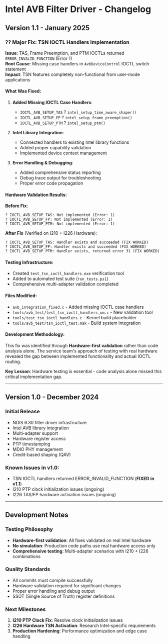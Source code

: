 # Intel AVB Filter Driver - Changelog

## Version 1.1 - January 2025

### ?? Major Fix: TSN IOCTL Handlers Implementation

**Issue**: TAS, Frame Preemption, and PTM IOCTLs returned `ERROR_INVALID_FUNCTION` (Error 1)  
**Root Cause**: Missing case handlers in `AvbDeviceControl` IOCTL switch statement  
**Impact**: TSN features completely non-functional from user-mode applications

#### **What Was Fixed**:
1. **Added Missing IOCTL Case Handlers**:
   - `IOCTL_AVB_SETUP_TAS` ? `intel_setup_time_aware_shaper()`
   - `IOCTL_AVB_SETUP_FP` ? `intel_setup_frame_preemption()`
   - `IOCTL_AVB_SETUP_PTM` ? `intel_setup_ptm()`

2. **Intel Library Integration**:
   - Connected handlers to existing Intel library functions
   - Added proper capability validation
   - Implemented device context management

3. **Error Handling & Debugging**:
   - Added comprehensive status reporting
   - Debug trace output for troubleshooting
   - Proper error code propagation

#### **Hardware Validation Results**:

**Before Fix**:
```
? IOCTL_AVB_SETUP_TAS: Not implemented (Error: 1)
? IOCTL_AVB_SETUP_FP: Not implemented (Error: 1)
? IOCTL_AVB_SETUP_PTM: Not implemented (Error: 1)
```

**After Fix** (Verified on I210 + I226 Hardware):
```
? IOCTL_AVB_SETUP_TAS: Handler exists and succeeded (FIX WORKED)
? IOCTL_AVB_SETUP_FP: Handler exists and succeeded (FIX WORKED)
? IOCTL_AVB_SETUP_PTM: Handler exists, returned error 31 (FIX WORKED)
```

#### **Testing Infrastructure**:
- Created `test_tsn_ioctl_handlers.exe` verification tool
- Added to automated test suite (`run_tests.ps1`)
- Comprehensive multi-adapter validation completed

#### **Files Modified**:
- `avb_integration_fixed.c` - Added missing IOCTL case handlers
- `tools/avb_test/test_tsn_ioctl_handlers_um.c` - New validation tool
- `tools/test_tsn_ioctl_handlers.c` - Kernel build placeholder
- `tools/avb_test/tsn_ioctl_test.mak` - Build system integration

#### **Development Methodology**:
This fix was identified through **Hardware-first validation** rather than code analysis alone. The service team's approach of testing with real hardware revealed the gap between implemented functionality and actual IOCTL routing.

**Key Lesson**: Hardware testing is essential - code analysis alone missed this critical implementation gap.

---

## Version 1.0 - December 2024

### Initial Release
- NDIS 6.30 filter driver infrastructure
- Intel AVB library integration
- Multi-adapter support
- Hardware register access
- PTP timestamping
- MDIO PHY management
- Credit-based shaping (QAV)

### Known Issues in v1.0:
- TSN IOCTL handlers returned ERROR_INVALID_FUNCTION (**FIXED in v1.1**)
- I210 PTP clock initialization issues (ongoing)
- I226 TAS/FP hardware activation issues (ongoing)

---

## Development Notes

### Testing Philosophy
- **Hardware-first validation**: All fixes validated on real Intel hardware
- **No simulation**: Production code paths use real hardware access only
- **Comprehensive testing**: Multi-adapter scenarios with I210 + I226 combinations

### Quality Standards
- All commits must compile successfully
- Hardware validation required for significant changes
- Proper error handling and debug output
- SSOT (Single Source of Truth) register definitions

### Next Milestones
1. **I210 PTP Clock Fix**: Resolve clock initialization issues
2. **I226 Hardware TSN Activation**: Research Intel-specific requirements
3. **Production Hardening**: Performance optimization and edge case handling